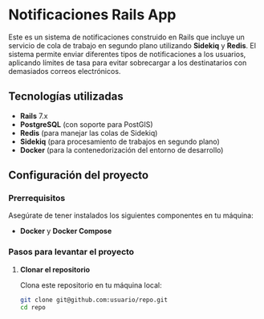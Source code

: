 # Notificaciones Rails App

Este es un sistema de notificaciones construido en Rails que incluye un servicio de cola de trabajo en segundo plano utilizando **Sidekiq** y **Redis**. El sistema permite enviar diferentes tipos de notificaciones a los usuarios, aplicando límites de tasa para evitar sobrecargar a los destinatarios con demasiados correos electrónicos.

## Tecnologías utilizadas

- **Rails** 7.x
- **PostgreSQL** (con soporte para PostGIS)
- **Redis** (para manejar las colas de Sidekiq)
- **Sidekiq** (para procesamiento de trabajos en segundo plano)
- **Docker** (para la contenedorización del entorno de desarrollo)

## Configuración del proyecto

### Prerrequisitos

Asegúrate de tener instalados los siguientes componentes en tu máquina:

- **Docker** y **Docker Compose**

### Pasos para levantar el proyecto

1. **Clonar el repositorio**

   Clona este repositorio en tu máquina local:

   ```bash
   git clone git@github.com:usuario/repo.git
   cd repo
